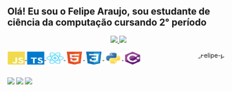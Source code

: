 ## Olá! Eu sou o Felipe Araujo, sou estudante de ciência da computação cursando 2° período
<div align="center">
  <a href="https://github.com/Felipe-Araujo-ducjk">
  <img height="180em" src="https://github-readme-stats.vercel.app/api?username=Felipe-Araujo-duck&show_icons=true&theme=dark&include_all_commits=true&count_private=true"/>
  <img height="180em" src="https://github-readme-stats.vercel.app/api/top-langs/?username=Felipe-Araujo-duck&layout=compact&langs_count=7&theme=dark"/>
</div>
<div style="display: inline_block"><br>
  <img align="center" alt="Felipe-Js" height="30" width="40" src="https://raw.githubusercontent.com/devicons/devicon/master/icons/javascript/javascript-plain.svg">
  <img align="center" alt="Felipe-Ts" height="30" width="40" src="https://raw.githubusercontent.com/devicons/devicon/master/icons/typescript/typescript-plain.svg">
  <img align="center" alt="Felipe-React" height="30" width="40" src="https://raw.githubusercontent.com/devicons/devicon/master/icons/react/react-original.svg">
  <img align="center" alt="Felipe-HTML" height="30" width="40" src="https://raw.githubusercontent.com/devicons/devicon/master/icons/html5/html5-original.svg">
  <img align="center" alt="Felipe-CSS" height="30" width="40" src="https://raw.githubusercontent.com/devicons/devicon/master/icons/css3/css3-original.svg">
  <img align="center" alt="Felipe-Python" height="30" width="40" src="https://raw.githubusercontent.com/devicons/devicon/master/icons/python/python-original.svg">
  <img align="center" alt="Felipe-Csharp" height="30" width="40" src="https://raw.githubusercontent.com/devicons/devicon/master/icons/csharp/csharp-original.svg">
  <img align="right" alt="Felipe-pic" height="150" style="border-radius:50px;" src="https://yt3.ggpht.com/wpVn3PsFaq6V69ftMnHS5RrmIxUladgQC4iBddw77V4CLZeLdBfCuSauj4jELnRdcQkGSt_qhA=s900-c-k-c0x00ffffff-no-rj">
</div>
  
  ##
 
<div> 
 
  <a href="https://instagram.com/felipe-araujo-comp" target="_blank"><img src="https://img.shields.io/badge/-Instagram-%23E4405F?style=for-the-badge&logo=instagram&logoColor=white" target="_blank"></a> 
  <a href = "mailto:fellipearraujjo2004@gmail.com"><img src="https://img.shields.io/badge/-Gmail-%23333?style=for-the-badge&logo=gmail&logoColor=white" target="_blank"></a>
  <a href="https://www.linkedin.com/in/felipe-araujo-62b384231/" target="_blank"><img src="https://img.shields.io/badge/-LinkedIn-%230077B5?style=for-the-badge&logo=linkedin&logoColor=white" target="_blank"></a> 
 
 
</div>

